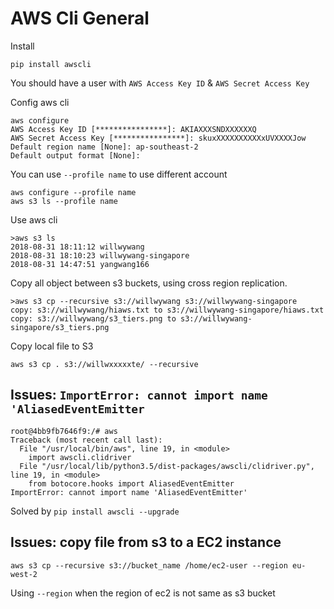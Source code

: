 # AWS Cli General

Install

```
pip install awscli
```

You should have a user with `AWS Access Key ID` & `AWS Secret Access Key`

Config aws cli

```
aws configure
AWS Access Key ID [****************]: AKIAXXXSNDXXXXXXQ
AWS Secret Access Key [****************]: skuxXXXXXXXXXXxUVXXXXJow
Default region name [None]: ap-southeast-2
Default output format [None]:
```

You can use `--profile name` to use different account
```
aws configure --profile name
aws s3 ls --profile name
```

Use aws cli

```
>aws s3 ls
2018-08-31 18:11:12 willwywang
2018-08-31 18:10:23 willwywang-singapore
2018-08-31 14:47:51 yangwang166
```

Copy all object between s3 buckets, using cross region replication.

```
>aws s3 cp --recursive s3://willwywang s3://willwywang-singapore
copy: s3://willwywang/hiaws.txt to s3://willwywang-singapore/hiaws.txt
copy: s3://willwywang/s3_tiers.png to s3://willwywang-singapore/s3_tiers.png
```

Copy local file to S3

```
aws s3 cp . s3://willwxxxxxte/ --recursive
```

## Issues: `ImportError: cannot import name 'AliasedEventEmitter`

```
root@4bb9fb7646f9:/# aws
Traceback (most recent call last):
  File "/usr/local/bin/aws", line 19, in <module>
    import awscli.clidriver
  File "/usr/local/lib/python3.5/dist-packages/awscli/clidriver.py", line 19, in <module>
    from botocore.hooks import AliasedEventEmitter
ImportError: cannot import name 'AliasedEventEmitter'
```

Solved by `pip install awscli --upgrade`

## Issues: copy file from s3 to a EC2 instance

```
aws s3 cp --recursive s3://bucket_name /home/ec2-user --region eu-west-2
```

Using `--region` when the region of ec2 is not same as s3 bucket
